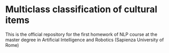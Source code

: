 # Multiclass classification of cultural items
This is the official repository for the first homework of NLP course at the master degree in Artificial Intelligence and Robotics (Sapienza University of Rome)
